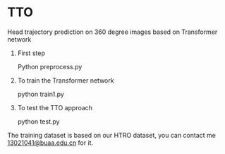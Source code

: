 # TTO
Head trajectory prediction on 360 degree images based on Transformer network


1. First step

   Python preprocess.py
   
2. To train the Transformer network

   python train1.py

3. To test the TTO approach

   python test.py
   
The training dataset is based on our HTRO dataset, you can contact me 13021041@buaa.edu.cn for it.
